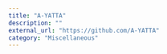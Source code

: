 ```yaml
---
title: "A-YATTA"
description: ""
external_url: "https://github.com/A-YATTA"
category: "Miscellaneous"
---
```

